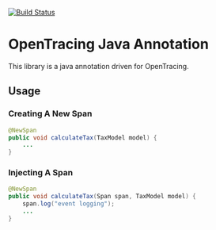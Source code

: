 [![Build Status](https://travis-ci.com/ttony/opentracing-java-annotation.svg?branch=master)](https://travis-ci.com/ttony/opentracing-java-annotation)

# OpenTracing Java Annotation

This library is a java annotation driven for OpenTracing.

## Usage

### Creating A New Span

```java
@NewSpan
public void calculateTax(TaxModel model) {
    ...
}
```

### Injecting A Span


```java
@NewSpan
public void calculateTax(Span span, TaxModel model) {
    span.log("event logging");
    ...
}
```
